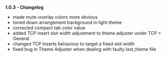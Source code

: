 **1.0.3 - Changelog**
- made mute-overlay colors more obvious
- toned down arrangement background in light theme
- corrected compact tab color value
- added TCP insert slot width adjustment to theme adjuster under TCP > General
- changed TCP inserts behaviour to target a fixed slot width
- fixed bug in Theme Adjuster when dealing with faulty last_theme file
